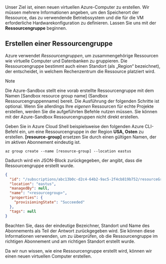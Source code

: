 Unser Ziel ist, einen neuen virtuellen Azure-Computer zu erstellen. Wir müssen mehrere Informationen angeben, um den Speicherort der Ressource, das zu verwendende Betriebssystem und die für die VM erforderliche Hardwarekonfiguration zu definieren. Lassen Sie uns mit der **Ressourcengruppe** beginnen.

## <a name="create-a-resource-group"></a>Erstellen einer Ressourcengruppe

Azure verwendet _Ressourcengruppen_, um zusammengehörige Ressourcen wie virtuelle Computer und Datenbanken zu gruppieren. Die Ressourcengruppe bestimmt auch einen Standort (als „Region“ bezeichnet), der entscheidet, in welchem Rechenzentrum die Ressource platziert wird.

> [!NOTE]
> Die Azure-Sandbox stellt eine vorab erstellte Ressourcengruppe mit dem Namen <rgn>[Sandbox resource group name]</rgn> (Sandbox Ressourcengruppenname) bereit. Die Ausführung der folgenden Schritte ist optional. Wenn Sie allerdings Ihre _eigenen_ Ressourcen für echte Projekte erstellen, werden Sie die aufgeführten Befehle nutzen müssen. Sie können mit der Azure-Sandbox Ressourcengruppen nicht direkt erstellen.

Geben Sie in Azure Cloud Shell beispielsweise den folgenden Azure CLI-Befehl ein, um eine Ressourcengruppe in der Region **USA, Osten** zu erstellen. **[resource-group]** ersetzen Sie durch einen gültigen Namen, der im aktiven Abonnement eindeutig ist.

```azurecli
az group create --name [resource-group] --location eastus
```

Dadurch wird ein JSON-Block zurückgegeben, der angibt, dass die Ressourcengruppe erstellt wurde.

```json
{
  "id": "/subscriptions/abc13b0c-d2c4-64b2-9ac5-2f4cb819b752/resourceGroups/<resourcegroup>",
  "location": "eastus",
  "managedBy": null,
  "name": "<resourcegroup>",
  "properties": {
    "provisioningState": "Succeeded"
  },
  "tags": null
}
```

Beachten Sie, dass der eindeutige Bezeichner, Standort und Name des Abonnements als Teil der Antwort zurückgegeben wird. Sie können diese Informationen verwenden, um zu überprüfen, ob die Ressourcengruppe im richtigen Abonnement und am richtigen Standort erstellt wurde.

Da wir nun wissen, wie eine Ressourcengruppe erstellt wird, können wir einen neuen virtuellen Computer erstellen.